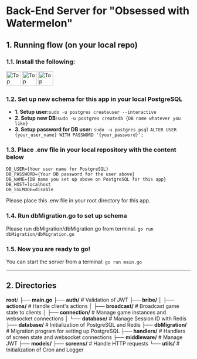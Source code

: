 # **Back-End Server for "Obsessed with Watermelon"**
## **1. Running flow (on your local repo)**
### **1.1. Install the following:**
<p align="left">
  <img alt="Top Langs" height="40px" src="https://img.shields.io/badge/Go-%2300ADD8.svg?&logo=go&logoColor=white" />
  <img alt="Top Langs" height="40px" src="https://img.shields.io/badge/Postgres-%23316192.svg?logo=postgresql&logoColor=white" />
  <img alt="Top Langs" height="40px" src="https://img.shields.io/badge/Redis-%23DD0031.svg?logo=redis&logoColor=white" />
</p>

### **1.2. Set up new schema for this app in your local PostgreSQL**
- **1. Setup user:**`sudo -u postgres createuser --interactive`
- **2. Setup new DB:**`sudo -u postgres createdb {DB name whatever you like}`
- **3. Setup password for DB user:**
`sudo -u postgres psql`
`ALTER USER {your_user_name} WITH PASSWORD '{your_password}';`

### **1.3. Place .env file in your local repository with the content below**
```
DB_USER={Your user name for PostgreSQL}
DB_PASSWORD={Your DB password for the user above}
DB_NAME={DB name you set up above on PostgreSQL for this app}
DB_HOST=localhost
DB_SSLMODE=disable
```
Please place this .env file in your root directory for this app.

### **1.4. Run dbMigration.go to set up schema**
Please run dbMigration/dbMigration.go from terminal.
`go run dbMigration/dbMigration.go`

### **1.5. Now you are ready to go!**
You can start the server from a terminal: `go run main.go`

---
## **2. Directories**
 **root**/
├── **main.go**
├── **auth/**          # Validation of JWT
├── **bribe/**
│   ├── **actions/**    # Handle client's actions
│   ├── **broadcast/**  # Broadcast game state to clients
│   ├── **connection/** # Manage game instances and websocket connections
│   └── **database/**   # Manage Session ID with Redis
├── **database/**      # Initialization of PostgreSQL and Redis
├── **dbMigration/**   # Migration program for setting up PostgreSQL
├── **handlers/**      # Handlers of screen state and websocket connections
├── **middleware/**    # Manage JWT
├── **models/**
├── **screens/**       # Handle HTTP requests
└── **utils/**         # Initialization of Cron and Logger